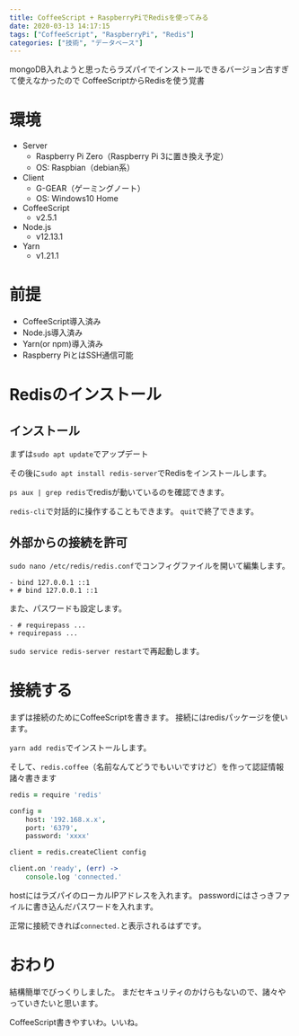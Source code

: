 ```yaml
---
title: CoffeeScript + RaspberryPiでRedisを使ってみる
date: 2020-03-13 14:17:15
tags: ["CoffeeScript", "RaspberryPi", "Redis"]
categories: ["技術", "データベース"]
---
```


mongoDB入れようと思ったらラズパイでインストールできるバージョン古すぎて使えなかったので
CoffeeScriptからRedisを使う覚書

# 環境

- Server
  - Raspberry Pi Zero（Raspberry Pi 3に置き換え予定）
  - OS: Raspbian（debian系）
- Client
  - G-GEAR（ゲーミングノート）
  - OS: Windows10 Home
- CoffeeScript
  - v2.5.1
- Node.js
  - v12.13.1
- Yarn
  - v1.21.1

# 前提

- CoffeeScript導入済み
- Node.js導入済み
- Yarn(or npm)導入済み
- Raspberry PiとはSSH通信可能

# Redisのインストール

## インストール

まずは`sudo apt update`でアップデート

その後に`sudo apt install redis-server`でRedisをインストールします。

`ps aux | grep redis`でredisが動いているのを確認できます。

`redis-cli`で対話的に操作することもできます。
`quit`で終了できます。

## 外部からの接続を許可

`sudo nano /etc/redis/redis.conf`でコンフィグファイルを開いて編集します。

```
- bind 127.0.0.1 ::1
+ # bind 127.0.0.1 ::1
```

また、パスワードも設定します。

```
- # requirepass ...
+ requirepass ...
```

`sudo service redis-server restart`で再起動します。

# 接続する

まずは接続のためにCoffeeScriptを書きます。
接続にはredisパッケージを使います。

`yarn add redis`でインストールします。

そして、`redis.coffee`（名前なんてどうでもいいですけど）を作って認証情報諸々書きます

```coffeescript
redis = require 'redis'

config =
    host: '192.168.x.x',
    port: '6379',
    password: 'xxxx'

client = redis.createClient config

client.on 'ready', (err) ->
    console.log 'connected.'

```

hostにはラズパイのローカルIPアドレスを入れます。
passwordにはさっきファイルに書き込んだパスワードを入れます。

正常に接続できれば`connected.`と表示されるはずです。

# おわり

結構簡単でびっくりしました。
まだセキュリティのかけらもないので、諸々やっていきたいと思います。

CoffeeScript書きやすいわ。いいね。